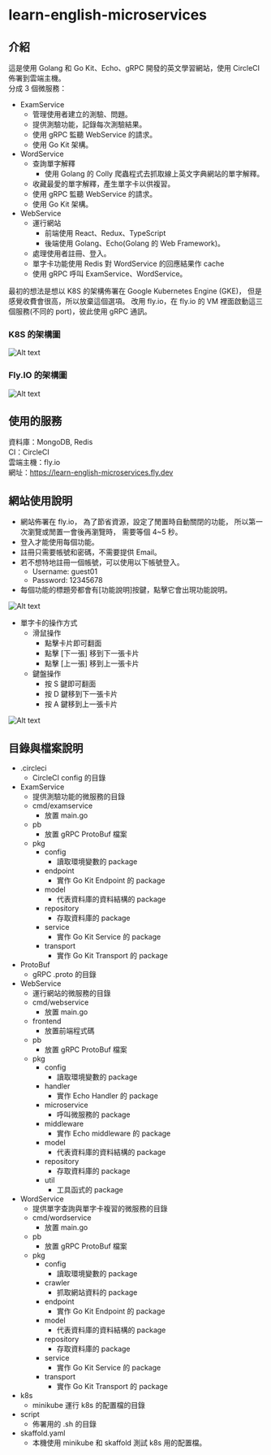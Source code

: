 # learn-english-microservices

## 介紹

這是使用 Golang 和 Go Kit、Echo、gRPC 開發的英文學習網站，使用 CircleCI 佈署到雲端主機。\
分成 3 個微服務：

- ExamService
  - 管理使用者建立的測驗、問題。
  - 提供測驗功能，記錄每次測驗結果。
  - 使用 gRPC 監聽 WebService 的請求。
  - 使用 Go Kit 架構。
- WordService
  - 查詢單字解釋
    - 使用 Golang 的 Colly 爬蟲程式去抓取線上英文字典網站的單字解釋。
  - 收藏最愛的單字解釋，產生單字卡以供複習。
  - 使用 gRPC 監聽 WebService 的請求。
  - 使用 Go Kit 架構。
- WebService
  - 運行網站
    - 前端使用 React、Redux、TypeScript
    - 後端使用 Golang、Echo(Golang 的 Web Framework)。
  - 處理使用者註冊、登入。
  - 單字卡功能使用 Redis 對 WordService 的回應結果作 cache
  - 使用 gRPC 呼叫 ExamService、WordService。

最初的想法是想以 K8S 的架構佈署在 Google Kubernetes Engine (GKE)，
但是感覺收費會很高，所以放棄這個選項。
改用 fly.io，在 fly.io 的 VM 裡面啟動這三個服務(不同的 port)，彼此使用 gRPC 通訊。

### K8S 的架構圖

![Alt text](./image/architecture_K8S.png?raw=true "architecture_K8S.png")

### Fly.IO 的架構圖

![Alt text](./image/architecture_FlyIO.png?raw=true "architecture_FlyIO.png")

## 使用的服務

資料庫：MongoDB, Redis\
CI：CircleCI\
雲端主機：fly.io\
網址：https://learn-english-microservices.fly.dev

## 網站使用說明

- 網站佈署在 fly.io，
  為了節省資源，設定了閒置時自動關閉的功能，
  所以第一次瀏覽或閒置一會後再瀏覽時，
  需要等個 4~5 秒。
- 登入才能使用每個功能。
- 註冊只需要帳號和密碼，不需要提供 Email。
- 若不想特地註冊一個帳號，可以使用以下帳號登入。
  - Username: guest01
  - Password: 12345678
- 每個功能的標題旁都會有\[功能說明\]按鍵，點擊它會出現功能說明。

![Alt text](./image/home.png?raw=true "Home")

- 單字卡的操作方式
  - 滑鼠操作
    - 點擊卡片即可翻面
    - 點擊 \[下一張\] 移到下一張卡片
    - 點擊 \[上一張\] 移到上一張卡片
  - 鍵盤操作
    - 按 S 鍵即可翻面
    - 按 D 鍵移到下一張卡片
    - 按 A 鍵移到上一張卡片

![Alt text](./image/word-card.png?raw=true "Word Card")

## 目錄與檔案說明

- .circleci
  - CircleCI config 的目錄
- ExamService
  - 提供測驗功能的微服務的目錄
  - cmd/examservice
    - 放置 main.go
  - pb
    - 放置 gRPC ProtoBuf 檔案
  - pkg
    - config
      - 讀取環境變數的 package
    - endpoint
      - 實作 Go Kit Endpoint 的 package
    - model
      - 代表資料庫的資料結構的 package
    - repository
      - 存取資料庫的 package
    - service
      - 實作 Go Kit Service 的 package
    - transport
      - 實作 Go Kit Transport 的 package
- ProtoBuf
  - gRPC .proto 的目錄
- WebService
  - 運行網站的微服務的目錄
  - cmd/webservice
    - 放置 main.go
  - frontend
    - 放置前端程式碼
  - pb
    - 放置 gRPC ProtoBuf 檔案
  - pkg
    - config
      - 讀取環境變數的 package
    - handler
      - 實作 Echo Handler 的 package
    - microservice
      - 呼叫微服務的 package
    - middleware
      - 實作 Echo middleware 的 package
    - model
      - 代表資料庫的資料結構的 package
    - repository
      - 存取資料庫的 package
    - util
      - 工具函式的 package
- WordService
  - 提供單字查詢與單字卡複習的微服務的目錄
  - cmd/wordservice
    - 放置 main.go
  - pb
    - 放置 gRPC ProtoBuf 檔案
  - pkg
    - config
      - 讀取環境變數的 package
    - crawler
      - 抓取網站資料的 package
    - endpoint
      - 實作 Go Kit Endpoint 的 package
    - model
      - 代表資料庫的資料結構的 package
    - repository
      - 存取資料庫的 package
    - service
      - 實作 Go Kit Service 的 package
    - transport
      - 實作 Go Kit Transport 的 package
- k8s
  - minikube 運行 k8s 的配置檔的目錄
- script
  - 佈署用的 .sh 的目錄
- skaffold.yaml
  - 本機使用 minikube 和 skaffold 測試 k8s 用的配置檔。
